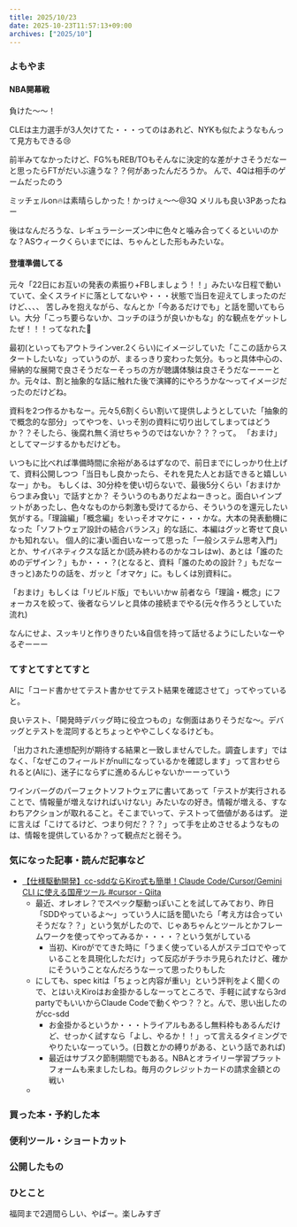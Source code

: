 ```yaml
---
title: 2025/10/23
date: 2025-10-23T11:57:13+09:00
archives: ["2025/10"]
---
```

### よもやま
#### NBA開幕戦

負けた〜〜！

CLEは主力選手が3人欠けてた・・・ってのはあれど、NYKも似たようなもんって見方もできる😢

前半みてなかったけど、FG%もREB/TOもそんなに決定的な差がナさそうだなーと思ったらFTがだいぶ違うな？？何があったんだろうか。
んで、4Qは相手のゲームだったのう

ミッチェルon🔥は素晴らしかった！かっけぇ〜〜@3Q
メリルも良い3Pあったねー

後はなんだろうな、レギュラーシーズン中に色々と噛み合ってくるといいのかな？ASウィークくらいまでには、ちゃんとした形もみたいな。

#### 登壇準備してる

元々「22日にお互いの発表の素振り+FBしましょう！！」みたいな日程で動いていて、全くスライドに落としてないや・・・状態で当日を迎えてしまったのだけど、、、、
苦しみを抱えながら、なんとか「今あるだけでも」と話を聞いてもらい。大分「こっち要らないか、コッチのほうが良いかもな」的な観点をゲットしたぜ！！！ってなれた🙌

最初(といってもアウトラインver.2くらい)にイメージしていた「ここの話からスタートしたいな」っていうのが、まるっきり変わった気分。もっと具体中心の、帰納的な展開で良さそうだなーそっちの方が聴講体験は良さそうだなーーーとか。元々は、割と抽象的な話に触れた後で演繹的にやろうかな〜ってイメージだったのだけどね。

資料を2つ作るかもなー。元々5,6割くらい割いて提供しようとしていた「抽象的で概念的な部分」ってやつを、いっそ別の資料に切り出してしまってはどうか？？そしたら、後腐れ無く消せちゃうのではないか？？？って。
「おまけ」としてマージするかもだけども。

いつもに比べれば準備時間に余裕があるはずなので、前日までにしっかり仕上げて、資料公開しつつ「当日もし良かったら、それを見た人とお話できると嬉しいなー」かも。
もしくは、30分枠を使い切らないで、最後5分くらい「おまけからつまみ食い」で話すとか？
そういうのもありだよねーきっと。面白いインプットがあったし、色々なものから刺激も受けてるから、そういうのを還元したい気がする。「理論編」「概念編」をいっそオマケに・・・かな。大本の発表動機になった「ソフトウェア設計の結合バランス」的な話に、本編はグッと寄せて良いかも知れない。
個人的に凄い面白いなーって思った「一般システム思考入門」とか、サイバネティクスな話とか(読み終わるのかなコレはw)、あとは「誰のためのデザイン？」もか・・・？(となると、資料「誰のための設計？」もだなーきっと)あたりの話を、ガッと「オマケ」に。もしくは別資料に。

「おまけ」もしくは「リビルド版」でもいいかw
前者なら「理論・概念」にフォーカスを絞って、後者ならソレと具体の接続までやる(元々作ろうとしていた流れ)

なんにせよ、スッキリと作りきりたい&自信を持って話せるようにしたいなーやるぞーーー



### てすとてすとてすと

AIに「コード書かせてテスト書かせてテスト結果を確認させて」ってやっていると。

良いテスト、「開発時デバッグ時に役立つもの」な側面はありそうだな〜。デバッグとテストを混同するとちょっとややこしくなるけども。

「出力された連想配列が期待する結果と一致しませんでした。調査します」ではなく、「なぜこのフィールドがnullになっているかを確認します」って言わせられると(AIに)、迷子にならずに進めるんじゃないかーーっていう

ワインバーグのパーフェクトソフトウェアに書いてあって「テストが実行されることで、情報量が増えなければいけない」みたいなの好き。情報が増える、すなわちアクションが取れること。そこまでいって、テストって価値があるはず。
逆に言えば「こけてるけど、つまり何だ？？？」って手を止めさせるようなものは、情報を提供しているか？って観点だと弱そう。

### 気になった記事・読んだ記事など

* [【仕様駆動開発】cc\-sddならKiro式も簡単！Claude Code/Cursor/Gemini CLI に使える国産ツール \#cursor \- Qiita](https://qiita.com/tomada/items/6a04114fc41d0b86ffee)
  * 最近、オレオレ？でスペック駆動っぽいことを試してみており、昨日「SDDやっているよ〜」っていう人に話を聞いたら「考え方は合っていそうだな？？」という気がしたので、じゃあちゃんとツールとかフレームワークを使ってやってみるか・・・・？という気がしている
    * 当初、Kiroがでてきた時に「うまく使っている人がステゴロでやっていることを具現化しただけ」って反応がチラホラ見られたけど、確かにそういうことなんだろうなーって思ったりもした
  * にしても、spec kitは「ちょっと内容が重い」という評判をよく聞くので、とはいえKiroはお金掛かるしなーってところで、手軽に試すなら3rd partyでもいいからClaude Codeで動くやつ？？と。んで、思い出したのがcc-sdd
    * お金掛かるというか・・・トライアルもあるし無料枠もあるんだけど、せっかく試すなら「よし、やるか！！」って言えるタイミングでやりたいなーっていう。(日数とかの縛りがある、という話であれば)
    * 最近はサブスク節制期間でもある。NBAとオライリー学習プラットフォームも来ましたしね。毎月のクレジットカードの請求金額との戦い
  * 

### 買った本・予約した本

### 便利ツール・ショートカット

### 公開したもの

### ひとこと

福岡まで2週間らしい、やばー。楽しみすぎ
